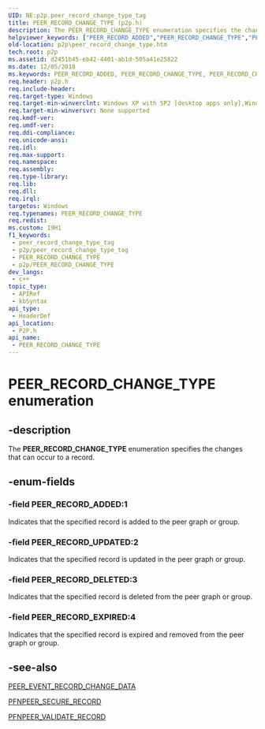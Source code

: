 ```yaml
---
UID: NE:p2p.peer_record_change_type_tag
title: PEER_RECORD_CHANGE_TYPE (p2p.h)
description: The PEER_RECORD_CHANGE_TYPE enumeration specifies the changes that can occur to a record.
helpviewer_keywords: ["PEER_RECORD_ADDED","PEER_RECORD_CHANGE_TYPE","PEER_RECORD_CHANGE_TYPE enumeration [Peer Networking]","PEER_RECORD_DELETED","PEER_RECORD_EXPIRED","PEER_RECORD_UPDATED","p2p.peer_record_change_type","p2p/PEER_RECORD_ADDED","p2p/PEER_RECORD_CHANGE_TYPE","p2p/PEER_RECORD_DELETED","p2p/PEER_RECORD_EXPIRED","p2p/PEER_RECORD_UPDATED"]
old-location: p2p\peer_record_change_type.htm
tech.root: p2p
ms.assetid: d2451b45-eb42-4401-ab1d-505a41e25822
ms.date: 12/05/2018
ms.keywords: PEER_RECORD_ADDED, PEER_RECORD_CHANGE_TYPE, PEER_RECORD_CHANGE_TYPE enumeration [Peer Networking], PEER_RECORD_DELETED, PEER_RECORD_EXPIRED, PEER_RECORD_UPDATED, p2p.peer_record_change_type, p2p/PEER_RECORD_ADDED, p2p/PEER_RECORD_CHANGE_TYPE, p2p/PEER_RECORD_DELETED, p2p/PEER_RECORD_EXPIRED, p2p/PEER_RECORD_UPDATED
req.header: p2p.h
req.include-header: 
req.target-type: Windows
req.target-min-winverclnt: Windows XP with SP2 [desktop apps only],Windows XP with SP1 with the Advanced Networking Pack forWindows XP
req.target-min-winversvr: None supported
req.kmdf-ver: 
req.umdf-ver: 
req.ddi-compliance: 
req.unicode-ansi: 
req.idl: 
req.max-support: 
req.namespace: 
req.assembly: 
req.type-library: 
req.lib: 
req.dll: 
req.irql: 
targetos: Windows
req.typenames: PEER_RECORD_CHANGE_TYPE
req.redist: 
ms.custom: 19H1
f1_keywords:
 - peer_record_change_type_tag
 - p2p/peer_record_change_type_tag
 - PEER_RECORD_CHANGE_TYPE
 - p2p/PEER_RECORD_CHANGE_TYPE
dev_langs:
 - c++
topic_type:
 - APIRef
 - kbSyntax
api_type:
 - HeaderDef
api_location:
 - P2P.h
api_name:
 - PEER_RECORD_CHANGE_TYPE
---
```


# PEER_RECORD_CHANGE_TYPE enumeration


## -description

The <b>PEER_RECORD_CHANGE_TYPE</b> enumeration specifies the changes that can occur to a record.

## -enum-fields

### -field PEER_RECORD_ADDED:1

Indicates that the specified record is added to the peer graph or group.

### -field PEER_RECORD_UPDATED:2

Indicates that the specified record is updated in the peer graph or group.

### -field PEER_RECORD_DELETED:3

Indicates that the specified record is deleted from the peer graph or group.

### -field PEER_RECORD_EXPIRED:4

Indicates that the specified record is expired and removed from the peer graph or group.

## -see-also

<a href="/windows/desktop/api/p2p/ns-p2p-peer_event_record_change_data">PEER_EVENT_RECORD_CHANGE_DATA</a>



<a href="/windows/desktop/api/p2p/nc-p2p-pfnpeer_secure_record">PFNPEER_SECURE_RECORD</a>



<a href="/windows/desktop/api/p2p/nc-p2p-pfnpeer_validate_record">PFNPEER_VALIDATE_RECORD</a>
